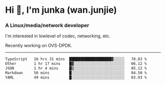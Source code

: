 
<h1 >Hi 👋, I'm junka (wan.junjie)</h1>
<h3 >A Linux/media/network developer</h3>


I'm interested in lowlevel of codec, networking, etc.

Recently working on OVS-DPDK.

---

<!--START_SECTION:waka-->

```txt
TypeScript   16 hrs 31 mins  ███████████████████▓░░░░░   78.83 %
Other        1 hr 17 mins    █▓░░░░░░░░░░░░░░░░░░░░░░░   06.12 %
JSON         1 hr 4 mins     █▒░░░░░░░░░░░░░░░░░░░░░░░   05.12 %
Markdown     56 mins         █░░░░░░░░░░░░░░░░░░░░░░░░   04.50 %
YAML         49 mins         █░░░░░░░░░░░░░░░░░░░░░░░░   03.93 %
```

<!--END_SECTION:waka-->
